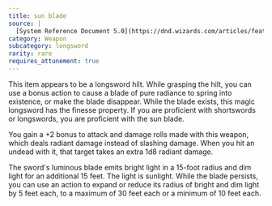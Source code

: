 ```yaml
---
title: sun blade
source: |
  [System Reference Document 5.0](https://dnd.wizards.com/articles/features/systems-reference-document-srd)
category: Weapon
subcategory: longsword
rarity: rare
requires_attunement: true
---
```


This item appears to be a longsword hilt. While grasping the hilt, you can use a bonus action to cause a blade of pure radiance to spring into existence, or make the blade disappear. While the blade exists, this magic longsword has the finesse property. If you are proficient with shortswords or longswords, you are proficient with the sun blade.

You gain a +2 bonus to attack and damage rolls made with this weapon, which deals radiant damage instead of slashing damage. When you hit an undead with it, that target takes an extra 1d8 radiant damage.

The sword's luminous blade emits bright light in a 15-foot radius and dim light for an additional 15 feet. The light is sunlight. While the blade persists, you can use an action to expand or reduce its radius of bright and dim light by 5 feet each, to a maximum of 30 feet each or a minimum of 10 feet each.

